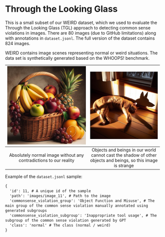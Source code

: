 # Through the Looking Glass
This is a small subset of our WEIRD dataset, which we used to evaluate the Through the Looking Glass (TGL) approach to detecting common sense violations in images. There are 80 images (due to GitHub limitations) along with annotations in `dataset.jsonl`. The full version of the dataset contains 824 images.

WEIRD contains image scenes representing normal or weird situations. The data set is synthetically generated based on the WHOOPS! benchmark. 

| ![Картинка 1](./images/image_39.png) | ![Картинка 2](./images/image_41.png) |
|:--:|:--:|
| Absolutely normal image without any contradictions to our reality | Objects and beings in our world cannot cast the shadow of other objects and beings, so this image is strange |

Example of the `dataset.jsonl` sample:
```
{
  'id': 11, # A unique id of the sample
  'path': 'images/image_11', # Path to the image
  'commonsense_violation_group': 'Object Function and Misuse', # The main group of the common sense violation manually annotated using generated subgroups
  'commonsense_violation_subgroup': 'Inappropriate tool usage', # The subgroup of the common sense violation generated by GPT
  'class': 'normal' # The class (normal / weird)
}
```

